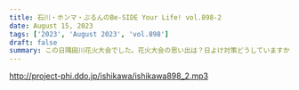 ```yaml
---
title: 石川・ホンマ・ぶるんのBe-SIDE Your Life! vol.898-2
date: August 15, 2023
tags: ['2023', 'August 2023', 'vol.898']
draft: false
summary: この日隅田川花火大会でした。花火大会の思い出は？日よけ対策どうしていますか？
---
```


http://project-phi.ddo.jp/ishikawa/ishikawa898_2.mp3